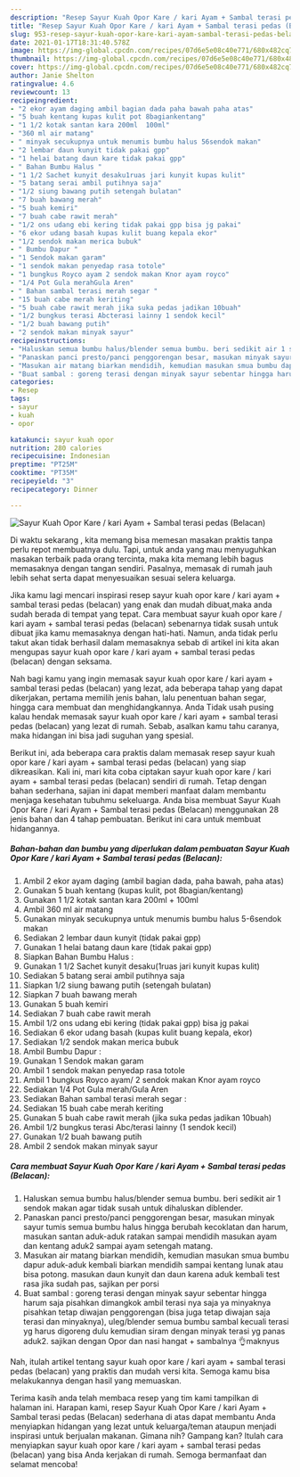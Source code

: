 ```yaml
---
description: "Resep Sayur Kuah Opor Kare / kari Ayam + Sambal terasi pedas (Belacan) Sederhana dan Mudah Dibuat"
title: "Resep Sayur Kuah Opor Kare / kari Ayam + Sambal terasi pedas (Belacan) Sederhana dan Mudah Dibuat"
slug: 953-resep-sayur-kuah-opor-kare-kari-ayam-sambal-terasi-pedas-belacan-sederhana-dan-mudah-dibuat
date: 2021-01-17T18:31:40.578Z
image: https://img-global.cpcdn.com/recipes/07d6e5e08c40e771/680x482cq70/sayur-kuah-opor-kare-kari-ayam-sambal-terasi-pedas-belacan-foto-resep-utama.jpg
thumbnail: https://img-global.cpcdn.com/recipes/07d6e5e08c40e771/680x482cq70/sayur-kuah-opor-kare-kari-ayam-sambal-terasi-pedas-belacan-foto-resep-utama.jpg
cover: https://img-global.cpcdn.com/recipes/07d6e5e08c40e771/680x482cq70/sayur-kuah-opor-kare-kari-ayam-sambal-terasi-pedas-belacan-foto-resep-utama.jpg
author: Janie Shelton
ratingvalue: 4.6
reviewcount: 13
recipeingredient:
- "2 ekor ayam daging ambil bagian dada paha bawah paha atas"
- "5 buah kentang kupas kulit pot 8bagiankentang"
- "1 1/2 kotak santan kara 200ml  100ml"
- "360 ml air matang"
- " minyak secukupnya untuk menumis bumbu halus 56sendok makan"
- "2 lembar daun kunyit tidak pakai gpp"
- "1 helai batang daun kare tidak pakai gpp"
- " Bahan Bumbu Halus "
- "1 1/2 Sachet kunyit desaku1ruas jari kunyit kupas kulit"
- "5 batang serai ambil putihnya saja"
- "1/2 siung bawang putih setengah bulatan"
- "7 buah bawang merah"
- "5 buah kemiri"
- "7 buah cabe rawit merah"
- "1/2 ons udang ebi kering tidak pakai gpp bisa jg pakai"
- "6 ekor udang basah kupas kulit buang kepala ekor"
- "1/2 sendok makan merica bubuk"
- " Bumbu Dapur "
- "1 Sendok makan garam"
- "1 sendok makan penyedap rasa totole"
- "1 bungkus Royco ayam 2 sendok makan Knor ayam royco"
- "1/4 Pot Gula merahGula Aren"
- " Bahan sambal terasi merah segar "
- "15 buah cabe merah keriting"
- "5 buah cabe rawit merah jika suka pedas jadikan 10buah"
- "1/2 bungkus terasi Abcterasi lainny 1 sendok kecil"
- "1/2 buah bawang putih"
- "2 sendok makan minyak sayur"
recipeinstructions:
- "Haluskan semua bumbu halus/blender semua bumbu. beri sedikit air 1 sendok makan agar tidak susah untuk dihaluskan diblender."
- "Panaskan panci presto/panci penggorengan besar, masukan minyak sayur tumis semua bumbu halus hingga berubah kecoklatan dan harum, masukan santan aduk-aduk ratakan sampai mendidih masukan ayam dan kentang aduk2 sampai ayam setengah matang."
- "Masukan air matang biarkan mendidih, kemudian masukan smua bumbu dapur aduk-aduk kembali biarkan mendidih sampai kentang lunak atau bisa potong. masukan daun kunyit dan daun karena aduk kembali test rasa jika sudah pas, sajikan per porsi"
- "Buat sambal : goreng terasi dengan minyak sayur sebentar hingga harum saja pisahkan dimangkok ambil terasi nya saja ya minyaknya pisahkan tetap diwajan penggorengan (bisa juga tetap diwajan saja terasi dan minyaknya), uleg/blender semua bumbu sambal kecuali terasi yg harus digoreng dulu kemudian siram dengan minyak terasi yg panas aduk2. sajikan dengan Opor dan nasi hangat + sambalnya 👌maknyus"
categories:
- Resep
tags:
- sayur
- kuah
- opor

katakunci: sayur kuah opor 
nutrition: 280 calories
recipecuisine: Indonesian
preptime: "PT25M"
cooktime: "PT35M"
recipeyield: "3"
recipecategory: Dinner

---
```



![Sayur Kuah Opor Kare / kari Ayam + Sambal terasi pedas (Belacan)](https://img-global.cpcdn.com/recipes/07d6e5e08c40e771/680x482cq70/sayur-kuah-opor-kare-kari-ayam-sambal-terasi-pedas-belacan-foto-resep-utama.jpg)

Di waktu  sekarang , kita memang bisa memesan masakan praktis tanpa perlu repot membuatnya dulu. Tapi, untuk anda yang mau menyuguhkan masakan terbaik pada orang tercinta, maka kita memang lebih bagus memasaknya dengan tangan sendiri. Pasalnya, memasak di rumah jauh lebih sehat serta dapat menyesuaikan sesuai selera keluarga.

Jika kamu lagi mencari inspirasi resep sayur kuah opor kare / kari ayam + sambal terasi pedas (belacan) yang enak dan mudah dibuat,maka anda sudah berada di tempat yang tepat. Cara membuat sayur kuah opor kare / kari ayam + sambal terasi pedas (belacan)  sebenarnya tidak susah untuk dibuat jika kamu memasaknya dengan hati-hati. Namun, anda tidak perlu takut akan tidak berhasil dalam memasaknya 
sebab di artikel ini kita akan mengupas sayur kuah opor kare / kari ayam + sambal terasi pedas (belacan) dengan seksama.  



Nah bagi kamu yang ingin memasak sayur kuah opor kare / kari ayam + sambal terasi pedas (belacan) yang lezat, ada beberapa tahap yang dapat dikerjakan, pertama memilih jenis bahan, lalu penentuan bahan segar, hingga cara membuat dan menghidangkannya. Anda Tidak usah pusing kalau hendak memasak sayur kuah opor kare / kari ayam + sambal terasi pedas (belacan) yang lezat di rumah. Sebab, asalkan kamu  tahu caranya, maka hidangan ini bisa jadi suguhan yang spesial.

Berikut ini, ada beberapa cara praktis  dalam memasak resep sayur kuah opor kare / kari ayam + sambal terasi pedas (belacan) yang siap dikreasikan. Kali ini, mari kita coba ciptakan sayur kuah opor kare / kari ayam + sambal terasi pedas (belacan) sendiri di rumah. Tetap dengan bahan sederhana, sajian ini dapat memberi manfaat dalam membantu menjaga kesehatan tubuhmu sekeluarga. Anda bisa membuat Sayur Kuah Opor Kare / kari Ayam + Sambal terasi pedas (Belacan) menggunakan 28 jenis bahan dan 4 tahap pembuatan. Berikut ini cara untuk membuat hidangannya.

<!--inarticleads1-->

##### Bahan-bahan dan bumbu yang diperlukan dalam pembuatan Sayur Kuah Opor Kare / kari Ayam + Sambal terasi pedas (Belacan):

1. Ambil 2 ekor ayam daging (ambil bagian dada, paha bawah, paha atas)
1. Gunakan 5 buah kentang (kupas kulit, pot 8bagian/kentang)
1. Gunakan 1 1/2 kotak santan kara 200ml + 100ml
1. Ambil 360 ml air matang
1. Gunakan  minyak secukupnya untuk menumis bumbu halus 5-6sendok makan
1. Sediakan 2 lembar daun kunyit (tidak pakai gpp)
1. Gunakan 1 helai batang daun kare (tidak pakai gpp)
1. Siapkan  Bahan Bumbu Halus :
1. Gunakan 1 1/2 Sachet kunyit desaku(1ruas jari kunyit kupas kulit)
1. Sediakan 5 batang serai ambil putihnya saja
1. Siapkan 1/2 siung bawang putih (setengah bulatan)
1. Siapkan 7 buah bawang merah
1. Gunakan 5 buah kemiri
1. Sediakan 7 buah cabe rawit merah
1. Ambil 1/2 ons udang ebi kering (tidak pakai gpp) bisa jg pakai
1. Sediakan 6 ekor udang basah (kupas kulit buang kepala, ekor)
1. Sediakan 1/2 sendok makan merica bubuk
1. Ambil  Bumbu Dapur :
1. Gunakan 1 Sendok makan garam
1. Ambil 1 sendok makan penyedap rasa totole
1. Ambil 1 bungkus Royco ayam/ 2 sendok makan Knor ayam royco
1. Sediakan 1/4 Pot Gula merah/Gula Aren
1. Sediakan  Bahan sambal terasi merah segar :
1. Sediakan 15 buah cabe merah keriting
1. Gunakan 5 buah cabe rawit merah (jika suka pedas jadikan 10buah)
1. Ambil 1/2 bungkus terasi Abc/terasi lainny (1 sendok kecil)
1. Gunakan 1/2 buah bawang putih
1. Ambil 2 sendok makan minyak sayur




<!--inarticleads2-->

##### Cara membuat Sayur Kuah Opor Kare / kari Ayam + Sambal terasi pedas (Belacan):

1. Haluskan semua bumbu halus/blender semua bumbu. beri sedikit air 1 sendok makan agar tidak susah untuk dihaluskan diblender.
1. Panaskan panci presto/panci penggorengan besar, masukan minyak sayur tumis semua bumbu halus hingga berubah kecoklatan dan harum, masukan santan aduk-aduk ratakan sampai mendidih masukan ayam dan kentang aduk2 sampai ayam setengah matang.
1. Masukan air matang biarkan mendidih, kemudian masukan smua bumbu dapur aduk-aduk kembali biarkan mendidih sampai kentang lunak atau bisa potong. masukan daun kunyit dan daun karena aduk kembali test rasa jika sudah pas, sajikan per porsi
1. Buat sambal : goreng terasi dengan minyak sayur sebentar hingga harum saja pisahkan dimangkok ambil terasi nya saja ya minyaknya pisahkan tetap diwajan penggorengan (bisa juga tetap diwajan saja terasi dan minyaknya), uleg/blender semua bumbu sambal kecuali terasi yg harus digoreng dulu kemudian siram dengan minyak terasi yg panas aduk2. sajikan dengan Opor dan nasi hangat + sambalnya 👌maknyus




Nah, itulah artikel tentang  sayur kuah opor kare / kari ayam + sambal terasi pedas (belacan)  yang praktis dan mudah versi kita. Semoga kamu bisa melakukannya dengan hasil yang memuaskan. 

Terima kasih anda telah membaca resep yang tim kami tampilkan di halaman ini. Harapan kami, resep  Sayur Kuah Opor Kare / kari Ayam + Sambal terasi pedas (Belacan) sederhana di atas dapat membantu Anda menyiapkan hidangan yang lezat untuk keluarga/teman ataupun menjadi inspirasi untuk berjualan makanan. Gimana nih? Gampang kan? Itulah cara menyiapkan sayur kuah opor kare / kari ayam + sambal terasi pedas (belacan) yang bisa Anda kerjakan di rumah. Semoga bermanfaat dan selamat mencoba!

